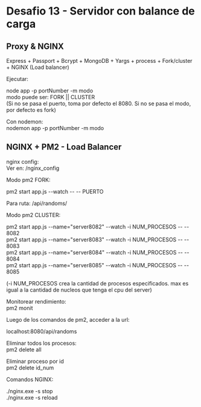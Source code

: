 # Desafio 13 - Servidor con balance de carga  
## Proxy & NGINX  

Express + Passport + Bcrypt + MongoDB + Yargs + process + Fork/cluster + NGINX (Load balancer)  

Ejecutar: 

node app -p portNumber -m modo  
modo puede ser: FORK || CLUSTER  
(Si no se pasa el puerto, toma por defecto el 8080. Si no se pasa el modo, por defecto es fork)  

Con nodemon:  
nodemon app -p portNumber -m modo  

## NGINX + PM2 - Load Balancer  

nginx config:  
Ver en: /nginx_config  


Modo pm2 FORK:  

pm2 start app.js --watch -- -- PUERTO

Para ruta: /api/randoms/  

Modo pm2 CLUSTER:  

pm2 start app.js --name="server8082" --watch -i NUM_PROCESOS -- -- 8082  
pm2 start app.js --name="server8083" --watch -i NUM_PROCESOS -- -- 8083  
pm2 start app.js --name="server8084" --watch -i NUM_PROCESOS -- -- 8084  
pm2 start app.js --name="server8085" --watch -i NUM_PROCESOS -- -- 8085  

(-i NUM_PROCESOS crea la cantidad de procesos especificados. max es igual a la cantidad de nucleos que tenga el cpu del server)    

Monitorear rendimiento:  
pm2 monit  

Luego de los comandos de pm2, acceder a la url:

localhost:8080/api/randoms

Eliminar todos los procesos:  
pm2 delete all  

Eliminar proceso por id  
pm2 delete id_num  

Comandos NGINX:  

./nginx.exe -s stop  
./nginx.exe -s reload  
